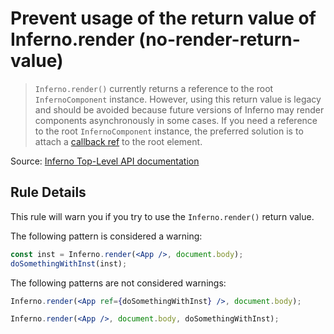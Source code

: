 # Prevent usage of the return value of Inferno.render (no-render-return-value)

> `Inferno.render()` currently returns a reference to the root `InfernoComponent` instance. However, using this return value is legacy and should be avoided because future versions of Inferno may render components asynchronously in some cases. If you need a reference to the root `InfernoComponent` instance, the preferred solution is to attach a [callback ref](http://facebook.github.io/inferno/docs/more-about-refs.html#the-ref-callback-attribute) to the root element.

Source: [Inferno Top-Level API documentation](http://facebook.github.io/inferno/docs/top-level-api.html#infernodom.render)

## Rule Details

This rule will warn you if you try to use the `Inferno.render()` return value.

The following pattern is considered a warning:

```jsx
const inst = Inferno.render(<App />, document.body);
doSomethingWithInst(inst);
```

The following patterns are not considered warnings:

```jsx
Inferno.render(<App ref={doSomethingWithInst} />, document.body);

Inferno.render(<App />, document.body, doSomethingWithInst);
```
